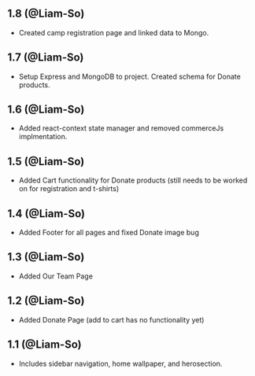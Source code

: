 ## 1.8 (@Liam-So)

* Created camp registration page and linked data to Mongo.

## 1.7 (@Liam-So)

* Setup Express and MongoDB to project. Created schema for Donate products.

## 1.6 (@Liam-So)

* Added react-context state manager and removed commerceJs implmentation.

## 1.5 (@Liam-So)

* Added Cart functionality for Donate products (still needs to be worked on for registration and t-shirts)


## 1.4 (@Liam-So)

* Added Footer for all pages and fixed Donate image bug


## 1.3 (@Liam-So)

* Added Our Team Page


## 1.2 (@Liam-So)

* Added Donate Page (add to cart has no functionality yet)


## 1.1 (@Liam-So)

* Includes sidebar navigation, home wallpaper, and herosection. 